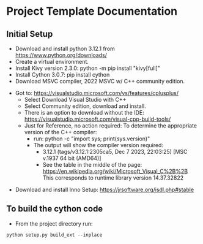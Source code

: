 # Project Template Documentation
## Initial Setup

* Download and install python 3.12.1 from https://www.python.org/downloads/
* Create a virtual environment.
* Install Kivy version 2.3.0: python -m pip install "kivy[full]"
* Install Cython 3.0.7: pip install cython 
* Download MSVC compiler, 2022 MSVC w/ C++ community edition.
- Got to: https://visualstudio.microsoft.com/vs/features/cplusplus/
  - Select Download Visual Studio with C++ 
  - Select Community edition, download and install. 
  - There is an option to download without the IDE:  https://visualstudio.microsoft.com/visual-cpp-build-tools/
  - Just for Reference, no action required: To determine the appropriate version of the C++ compiler: 
    - run: python -c "import sys; print(sys.version)"
    - The output will show the compiler version required: 
      - 3.12.1 (tags/v3.12.1:2305ca5, Dec  7 2023, 22:03:25) [MSC v.1937 64 bit (AMD64)]
      - See the table in the middle of the page: https://en.wikipedia.org/wiki/Microsoft_Visual_C%2B%2B 
This corresponds to runtime library version 14.37.32822
* Download and install Inno Setup: https://jrsoftware.org/isdl.php#stable

## To build the cython code
* From the project directory run:
```commandline
python setup.py build_ext --inplace
```

